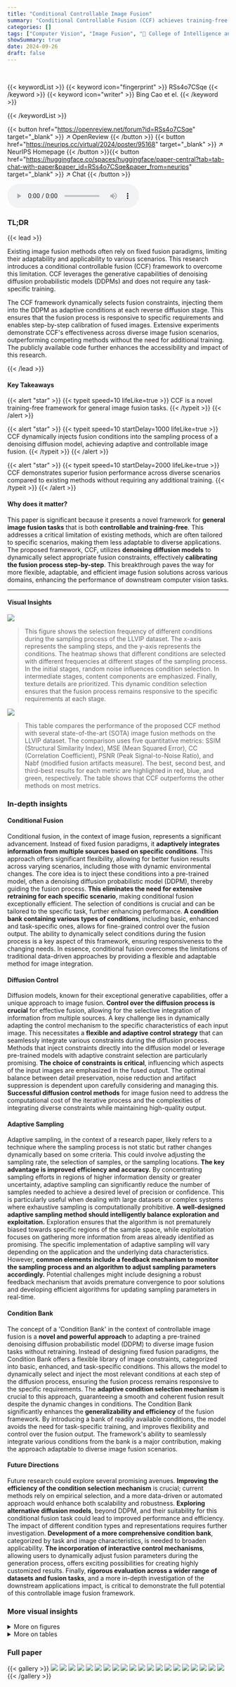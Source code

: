 ```yaml
---
title: "Conditional Controllable Image Fusion"
summary: "Conditional Controllable Fusion (CCF) achieves training-free, adaptable image fusion by dynamically injecting fusion conditions into a pre-trained denoising diffusion model."
categories: []
tags: ["Computer Vision", "Image Fusion", "🏢 College of Intelligence and Computing, Tianjin University",]
showSummary: true
date: 2024-09-26
draft: false
---
```


<br>

{{< keywordList >}}
{{< keyword icon="fingerprint" >}} RSs4o7CSqe {{< /keyword >}}
{{< keyword icon="writer" >}} Bing Cao et el. {{< /keyword >}}
 
{{< /keywordList >}}

{{< button href="https://openreview.net/forum?id=RSs4o7CSqe" target="_blank" >}}
↗ OpenReview
{{< /button >}}
{{< button href="https://neurips.cc/virtual/2024/poster/95168" target="_blank" >}}
↗ NeurIPS Homepage
{{< /button >}}{{< button href="https://huggingface.co/spaces/huggingface/paper-central?tab=tab-chat-with-paper&paper_id=RSs4o7CSqe&paper_from=neurips" target="_blank" >}}
↗ Chat
{{< /button >}}



<audio controls>
    <source src="https://ai-paper-reviewer.com/RSs4o7CSqe/podcast.wav" type="audio/wav">
    Your browser does not support the audio element.
</audio>


### TL;DR


{{< lead >}}

Existing image fusion methods often rely on fixed fusion paradigms, limiting their adaptability and applicability to various scenarios. This research introduces a conditional controllable fusion (CCF) framework to overcome this limitation.  CCF leverages the generative capabilities of denoising diffusion probabilistic models (DDPMs) and does not require any task-specific training. 



The CCF framework dynamically selects fusion constraints, injecting them into the DDPM as adaptive conditions at each reverse diffusion stage. This ensures that the fusion process is responsive to specific requirements and enables step-by-step calibration of fused images.  Extensive experiments demonstrate CCF's effectiveness across diverse image fusion scenarios, outperforming competing methods without the need for additional training. The publicly available code further enhances the accessibility and impact of this research.

{{< /lead >}}


#### Key Takeaways

{{< alert "star" >}}
{{< typeit speed=10 lifeLike=true >}} CCF is a novel training-free framework for general image fusion tasks. {{< /typeit >}}
{{< /alert >}}

{{< alert "star" >}}
{{< typeit speed=10 startDelay=1000 lifeLike=true >}} CCF dynamically injects fusion conditions into the sampling process of a denoising diffusion model, achieving adaptive and controllable image fusion. {{< /typeit >}}
{{< /alert >}}

{{< alert "star" >}}
{{< typeit speed=10 startDelay=2000 lifeLike=true >}} CCF demonstrates superior fusion performance across diverse scenarios compared to existing methods without requiring any additional training. {{< /typeit >}}
{{< /alert >}}

#### Why does it matter?
This paper is significant because it presents a novel framework for **general image fusion tasks** that is both **controllable and training-free**. This addresses a critical limitation of existing methods, which are often tailored to specific scenarios, making them less adaptable to diverse applications. The proposed framework, CCF, utilizes **denoising diffusion models** to dynamically select appropriate fusion constraints, effectively **calibrating the fusion process step-by-step**. This breakthrough paves the way for more flexible, adaptable, and efficient image fusion solutions across various domains, enhancing the performance of downstream computer vision tasks.

------
#### Visual Insights



![](https://ai-paper-reviewer.com/RSs4o7CSqe/figures_1_1.jpg)

> This figure shows the selection frequency of different conditions during the sampling process of the LLVIP dataset. The x-axis represents the sampling steps, and the y-axis represents the conditions.  The heatmap shows that different conditions are selected with different frequencies at different stages of the sampling process. In the initial stages, random noise influences condition selection. In intermediate stages, content components are emphasized. Finally, texture details are prioritized. This dynamic condition selection ensures that the fusion process remains responsive to the specific requirements at each stage.





![](https://ai-paper-reviewer.com/RSs4o7CSqe/tables_6_1.jpg)

> This table compares the performance of the proposed CCF method with several state-of-the-art (SOTA) image fusion methods on the LLVIP dataset.  The comparison uses five quantitative metrics: SSIM (Structural Similarity Index), MSE (Mean Squared Error), CC (Correlation Coefficient), PSNR (Peak Signal-to-Noise Ratio), and Nabf (modified fusion artifacts measure).  The best, second best, and third-best results for each metric are highlighted in red, blue, and green, respectively.  The table shows that CCF outperforms the other methods on most metrics.





### In-depth insights


#### Conditional Fusion
Conditional fusion, in the context of image fusion, represents a significant advancement.  Instead of fixed fusion paradigms, it **adaptively integrates information from multiple sources based on specific conditions**.  This approach offers significant flexibility, allowing for better fusion results across varying scenarios, including those with dynamic environmental changes.  The core idea is to inject these conditions into a pre-trained model, often a denoising diffusion probabilistic model (DDPM), thereby guiding the fusion process. **This eliminates the need for extensive retraining for each specific scenario**, making conditional fusion exceptionally efficient. The selection of conditions is crucial and can be tailored to the specific task, further enhancing performance.  **A condition bank containing various types of conditions**, including basic, enhanced and task-specific ones, allows for fine-grained control over the fusion output. The ability to dynamically select conditions during the fusion process is a key aspect of this framework, ensuring responsiveness to the changing needs. In essence, conditional fusion overcomes the limitations of traditional data-driven approaches by providing a flexible and adaptable method for image integration.

#### Diffusion Control
Diffusion models, known for their exceptional generative capabilities, offer a unique approach to image fusion.  **Control over the diffusion process is crucial** for effective fusion, allowing for the selective integration of information from multiple sources.  A key challenge lies in dynamically adapting the control mechanism to the specific characteristics of each input image. This necessitates a **flexible and adaptive control strategy** that can seamlessly integrate various constraints during the diffusion process.  Methods that inject constraints directly into the diffusion model or leverage pre-trained models with adaptive constraint selection are particularly promising. **The choice of constraints is critical**, influencing which aspects of the input images are emphasized in the fused output. The optimal balance between detail preservation, noise reduction and artifact suppression is dependent upon carefully considering and managing this.  **Successful diffusion control methods** for image fusion need to address the computational cost of the iterative process and the complexities of integrating diverse constraints while maintaining high-quality output.

#### Adaptive Sampling
Adaptive sampling, in the context of a research paper, likely refers to a technique where the sampling process is not static but rather changes dynamically based on some criteria.  This could involve adjusting the sampling rate, the selection of samples, or the sampling locations.  **The key advantage is improved efficiency and accuracy.** By concentrating sampling efforts in regions of higher information density or greater uncertainty, adaptive sampling can significantly reduce the number of samples needed to achieve a desired level of precision or confidence. This is particularly useful when dealing with large datasets or complex systems where exhaustive sampling is computationally prohibitive.  **A well-designed adaptive sampling method should intelligently balance exploration and exploitation.**  Exploration ensures that the algorithm is not prematurely biased towards specific regions of the sample space, while exploitation focuses on gathering more information from areas already identified as promising. The specific implementation of adaptive sampling will vary depending on the application and the underlying data characteristics.  However, **common elements include a feedback mechanism to monitor the sampling process and an algorithm to adjust sampling parameters accordingly.**  Potential challenges might include designing a robust feedback mechanism that avoids premature convergence to poor solutions and developing efficient algorithms for updating sampling parameters in real-time.

#### Condition Bank
The concept of a 'Condition Bank' in the context of controllable image fusion is a **novel and powerful approach** to adapting a pre-trained denoising diffusion probabilistic model (DDPM) to diverse image fusion tasks without retraining.  Instead of designing fixed fusion paradigms, the Condition Bank offers a flexible library of image constraints, categorized into basic, enhanced, and task-specific conditions. This allows the model to dynamically select and inject the most relevant conditions at each step of the diffusion process, ensuring the fusion process remains responsive to the specific requirements.  The **adaptive condition selection mechanism** is crucial to this approach, guaranteeing a smooth and coherent fusion result despite the dynamic changes in conditions. The Condition Bank significantly enhances the **generalizability and efficiency** of the fusion framework.  By introducing a bank of readily available conditions, the model avoids the need for task-specific training, and improves flexibility and control over the fusion output. The framework's ability to seamlessly integrate various conditions from the bank is a major contribution, making the approach adaptable to diverse image fusion scenarios.

#### Future Directions
Future research could explore several promising avenues.  **Improving the efficiency of the condition selection mechanism** is crucial; current methods rely on empirical selection, and a more data-driven or automated approach would enhance both scalability and robustness.  **Exploring alternative diffusion models**, beyond DDPM, and their suitability for this conditional fusion task could lead to improved performance and efficiency.  The impact of different condition types and representations requires further investigation.   **Development of a more comprehensive condition bank**, categorized by task and image characteristics, is needed to broaden applicability.   **The incorporation of interactive control mechanisms**, allowing users to dynamically adjust fusion parameters during the generation process, offers exciting possibilities for creating highly customized results. Finally, **rigorous evaluation across a wider range of datasets and fusion tasks**, and a more in-depth investigation of the downstream applications impact, is critical to demonstrate the full potential of this controllable image fusion framework.


### More visual insights

<details>
<summary>More on figures
</summary>


![](https://ai-paper-reviewer.com/RSs4o7CSqe/figures_3_1.jpg)

> The figure illustrates the overall architecture of the proposed Conditional Controllable Fusion (CCF) framework. It shows how the framework combines a pre-trained Denoising Diffusion Probabilistic Model (DDPM) with a condition bank that uses a sampling-adaptive condition selection (SCS) mechanism. The input consists of multi-source images (e.g., visible and infrared images). The DDPM is used as the core for image generation, and conditions from the condition bank are progressively injected into the sampling process. The condition bank contains basic conditions (e.g., MSE, high-frequency, low-frequency), enhanced conditions (e.g., SSIM, entropy, spatial frequency), and task-specific conditions. The SCS mechanism dynamically selects the optimal condition set based on the current sampling stage. The output of the process is the fused image, which is conditionally controllable.


![](https://ai-paper-reviewer.com/RSs4o7CSqe/figures_4_1.jpg)

> This figure displays a qualitative comparison of various image fusion methods applied to visible-infrared (VIF) fusion tasks using the LLVIP dataset.  It visually demonstrates the results of different approaches including Swin Fusion, DIVFusion, MUFusion, CDD, DDFM, Text-IF, TC-MoA and the proposed CCF method. The comparison highlights visual differences in terms of detail preservation, noise reduction, and overall image quality.


![](https://ai-paper-reviewer.com/RSs4o7CSqe/figures_6_1.jpg)

> This figure shows a qualitative comparison of different image fusion methods on multi-focus fusion tasks using the MFFW dataset.  The top row displays the source images (Source 1 and Source 2), while subsequent rows showcase results from U2Fusion, DeFusion, DDFM, Text-IF, TC-MoA, and the proposed CCF method.  The green and red boxes highlight specific regions where the methods' relative strengths and weaknesses are apparent.  Overall, the figure visually demonstrates the ability of the CCF method to preserve details and textures compared to alternative approaches.


![](https://ai-paper-reviewer.com/RSs4o7CSqe/figures_7_1.jpg)

> This figure shows a comparison of object detection results on fused images with and without using task-specific conditions. The top row displays the results without task-specific conditions, showing missed detections (highlighted in cyan boxes). The bottom row shows improved detection results obtained by incorporating task-specific conditions, accurately identifying objects that were missed in the top row. This visually demonstrates the benefit of integrating task-specific conditions to enhance performance on downstream tasks like object detection.


![](https://ai-paper-reviewer.com/RSs4o7CSqe/figures_8_1.jpg)

> This figure compares qualitative results of image fusion with and without using a detection condition. It shows that adding the detection condition improves the results by better highlighting important details, likely objects detected by the model.


![](https://ai-paper-reviewer.com/RSs4o7CSqe/figures_14_1.jpg)

> This figure presents a qualitative comparison of various image fusion methods on a visible-infrared image fusion (VIF) task, using the TNO dataset.  It showcases the results of different methods side-by-side, allowing for a visual assessment of their performance in terms of detail preservation, noise reduction, and overall image quality.  The methods compared include DenseFuse, RFN-Nest, UMF-CMGR, YDTR, U2Fusion, DeFusion, DDFM, and the proposed CCF method.  The comparison highlights the strengths and weaknesses of each approach in terms of preserving fine details in various regions of the image.  Bounding boxes are used to highlight specific areas where differences are more easily apparent, enabling a better understanding of the relative performance of each technique.


![](https://ai-paper-reviewer.com/RSs4o7CSqe/figures_15_1.jpg)

> The figure shows the architecture of the neural network used in the proposed CCF framework. It's a U-Net-like architecture with six layers, each processing different resolutions (32x32, 16x16, and 8x8). The architecture incorporates skip connections between layers, likely for better gradient flow and feature integration.  It also includes 'down stream' and 'down and right stream' components, suggesting different pathways for processing feature information. The sequential arrangement of the layers, along with skip connections, and the multiple streams is typical of image processing networks, which are commonly used for feature extraction and fusion tasks.


![](https://ai-paper-reviewer.com/RSs4o7CSqe/figures_16_1.jpg)

> This figure shows how the sampling-adaptive condition selection (SCS) mechanism dynamically chooses enhanced conditions during the denoising process.  The top panel illustrates a scenario with smoothly changing conditions, while the bottom shows a scenario with rapidly changing conditions. Different conditions (SSIM, MSE, SD, Edge, High-Frequency, Spatial Frequency) are selected at different stages depending on the image generation needs. This adaptive selection ensures the fusion process remains responsive to changing environmental conditions.


![](https://ai-paper-reviewer.com/RSs4o7CSqe/figures_17_1.jpg)

> This figure presents a qualitative comparison of image fusion results with and without the integration of a detection condition.  The left-hand side shows fusion results without the detection condition, while the right-hand side shows results with the detection condition incorporated. Each row represents a different image pair undergoing fusion.  The red bounding boxes highlight objects detected in the images, demonstrating how the inclusion of the detection condition improves the accuracy and detail of object detection in the fused images. This visual comparison effectively illustrates how task-specific conditions can enhance the quality and contextual relevance of image fusion.


![](https://ai-paper-reviewer.com/RSs4o7CSqe/figures_18_1.jpg)

> This figure shows the results of applying the proposed CCF method to medical image fusion tasks. It presents three examples of multimodal image fusion: MRI-SPECT, MRI-CT, and MRI-PET. For each example, the figure displays the input images (MRI, SPECT, CT, or PET), and the corresponding fused image produced by CCF. The fused images demonstrate the ability of CCF to effectively integrate complementary information from different modalities to produce a more comprehensive representation of the underlying anatomy.


</details>




<details>
<summary>More on tables
</summary>


![](https://ai-paper-reviewer.com/RSs4o7CSqe/tables_7_1.jpg)
> This table presents a quantitative comparison of the proposed CCF method against several state-of-the-art image fusion methods on two benchmark datasets: MFFW and MEFB.  The comparison is performed across four metrics for each dataset, reflecting different aspects of image quality.  The metrics used are standard deviation (SD), average gradient (AG), spatial frequency (SF), and the sum of correlations of differences (SCD). Higher values generally indicate better performance for SD, AG, SF, and SCD.  The best, second-best and third-best results for each metric in each dataset are highlighted in red, blue, and green respectively, providing a clear visualization of the CCF method's performance relative to the competitors.

![](https://ai-paper-reviewer.com/RSs4o7CSqe/tables_14_1.jpg)
> This table compares the performance of the proposed CCF method with several state-of-the-art methods on the TNO dataset for multi-modal image fusion.  It uses six metrics to evaluate the quality of the fused images: Standard Deviation (SD), Entropy (EN), Spatial Frequency (SF), Structural Similarity (SSIM), Sum of Correlations of Differences (SCD), and Edge Intensity (EI). Higher values are generally better for most metrics, except for MSE (Mean Squared Error) and Nabf (modified fusion artifacts measure), where lower values are preferred.  The table highlights the superior performance of the proposed CCF method across multiple metrics.

![](https://ai-paper-reviewer.com/RSs4o7CSqe/tables_15_1.jpg)
> This table compares the proposed CCF method with several state-of-the-art (SOTA) methods for multi-modal image fusion using the LLVIP dataset.  The performance of each method is evaluated using five quantitative metrics: SSIM, MSE, CC, PSNR, and Nabf.  The best, second-best, and third-best results for each metric are highlighted in red, blue, and green, respectively. This allows for a direct comparison of the CCF method's performance against existing techniques.

![](https://ai-paper-reviewer.com/RSs4o7CSqe/tables_17_1.jpg)
> This table presents the results of an ablation study evaluating the impact of using different scales of features from the YOLOv5 object detection model as task-specific conditions in the image fusion process.  The study compares the performance metrics (mAP@.5, mAP@.5:.95, and Recall) when using features from different scales (160x128, 80x64, 40x32) individually and when combining all three scales. The results show that using features from the 40x32 scale yields the best performance improvement over the baseline (w/o Feature).

![](https://ai-paper-reviewer.com/RSs4o7CSqe/tables_18_1.jpg)
> This table presents the results of ablation studies conducted on the LLVIP dataset to evaluate the impact of different components of the proposed CCF (Conditional Controllable Fusion) framework. The table shows the performance metrics (SSIM, MSE, CC, PSNR, and Nabf) achieved with variations in the inclusion of DDPM, basic conditions, enhanced conditions, and the SCS (Sampling-adaptive Condition Selection) mechanism. Each row represents a different experimental configuration, showing the incremental improvement in performance as more components of the CCF framework are incorporated.  The bold values highlight the best results across all metrics.

</details>




### Full paper

{{< gallery >}}
<img src="https://ai-paper-reviewer.com/RSs4o7CSqe/1.png" class="grid-w50 md:grid-w33 xl:grid-w25" />
<img src="https://ai-paper-reviewer.com/RSs4o7CSqe/2.png" class="grid-w50 md:grid-w33 xl:grid-w25" />
<img src="https://ai-paper-reviewer.com/RSs4o7CSqe/3.png" class="grid-w50 md:grid-w33 xl:grid-w25" />
<img src="https://ai-paper-reviewer.com/RSs4o7CSqe/4.png" class="grid-w50 md:grid-w33 xl:grid-w25" />
<img src="https://ai-paper-reviewer.com/RSs4o7CSqe/5.png" class="grid-w50 md:grid-w33 xl:grid-w25" />
<img src="https://ai-paper-reviewer.com/RSs4o7CSqe/6.png" class="grid-w50 md:grid-w33 xl:grid-w25" />
<img src="https://ai-paper-reviewer.com/RSs4o7CSqe/7.png" class="grid-w50 md:grid-w33 xl:grid-w25" />
<img src="https://ai-paper-reviewer.com/RSs4o7CSqe/8.png" class="grid-w50 md:grid-w33 xl:grid-w25" />
<img src="https://ai-paper-reviewer.com/RSs4o7CSqe/9.png" class="grid-w50 md:grid-w33 xl:grid-w25" />
<img src="https://ai-paper-reviewer.com/RSs4o7CSqe/10.png" class="grid-w50 md:grid-w33 xl:grid-w25" />
<img src="https://ai-paper-reviewer.com/RSs4o7CSqe/11.png" class="grid-w50 md:grid-w33 xl:grid-w25" />
<img src="https://ai-paper-reviewer.com/RSs4o7CSqe/12.png" class="grid-w50 md:grid-w33 xl:grid-w25" />
<img src="https://ai-paper-reviewer.com/RSs4o7CSqe/13.png" class="grid-w50 md:grid-w33 xl:grid-w25" />
<img src="https://ai-paper-reviewer.com/RSs4o7CSqe/14.png" class="grid-w50 md:grid-w33 xl:grid-w25" />
<img src="https://ai-paper-reviewer.com/RSs4o7CSqe/15.png" class="grid-w50 md:grid-w33 xl:grid-w25" />
<img src="https://ai-paper-reviewer.com/RSs4o7CSqe/16.png" class="grid-w50 md:grid-w33 xl:grid-w25" />
<img src="https://ai-paper-reviewer.com/RSs4o7CSqe/17.png" class="grid-w50 md:grid-w33 xl:grid-w25" />
<img src="https://ai-paper-reviewer.com/RSs4o7CSqe/18.png" class="grid-w50 md:grid-w33 xl:grid-w25" />
<img src="https://ai-paper-reviewer.com/RSs4o7CSqe/19.png" class="grid-w50 md:grid-w33 xl:grid-w25" />
<img src="https://ai-paper-reviewer.com/RSs4o7CSqe/20.png" class="grid-w50 md:grid-w33 xl:grid-w25" />
{{< /gallery >}}